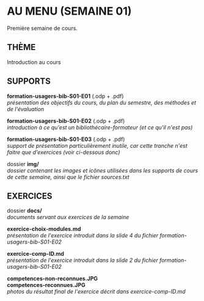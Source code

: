 # AU MENU (SEMAINE 01)

Première semaine de cours.

## THÈME
Introduction au cours

## SUPPORTS
**formation-usagers-bib-S01-E01** (.odp + .pdf)<br/>
*présentation des objectifs du cours, du plan du semestre, des méthodes et de l'évaluation*

**formation-usagers-bib-S01-E02** (.odp + .pdf)<br/>
*introduction à ce qu'est un bibliothécaire-formateur (et ce qu'il n'est pas)*

**formation-usagers-bib-S01-E03** (.odp + .pdf)<br/>
*support de présentation particulièrement inutile, car cette tranche n'est faitre que d'exercices (voir ci-dessous donc)*

dossier **img/**<br/>
*dossier contenant les images et icônes utilisées dans les supports de cours de cette semaine, ainsi que le fichier sources.txt*

## EXERCICES
dossier **docs/**<br/>
*documents servant aux exercices de la semaine*
    
**exercice-choix-modules.md**<br/>
*présentation de l'exercice introduit dans la slide 4 du fichier formation-usagers-bib-S01-E02*

**exercice-comp-ID.md**<br/>
*présentation de l'exercice introduit dans la slide 2 du fichier formation-usagers-bib-S01-E02*

**competences-non-reconnues.JPG**<br/>
**competences-reconnues.JPG**<br/>
*photos du résultat final de l'exercice décrit dans exercice-comp-ID.md*